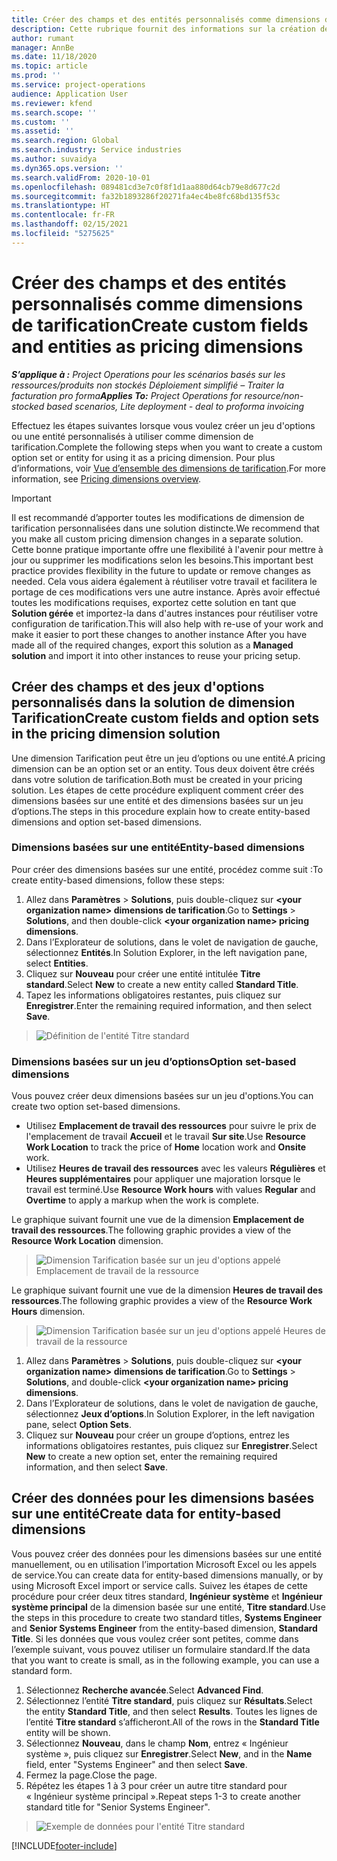 ```yaml
---
title: Créer des champs et des entités personnalisés comme dimensions de tarification
description: Cette rubrique fournit des informations sur la création de groupes d’options ou d’entités personnalisé(es).
author: rumant
manager: AnnBe
ms.date: 11/18/2020
ms.topic: article
ms.prod: ''
ms.service: project-operations
audience: Application User
ms.reviewer: kfend
ms.search.scope: ''
ms.custom: ''
ms.assetid: ''
ms.search.region: Global
ms.search.industry: Service industries
ms.author: suvaidya
ms.dyn365.ops.version: ''
ms.search.validFrom: 2020-10-01
ms.openlocfilehash: 089481cd3e7c0f8f1d1aa880d64cb79e8d677c2d
ms.sourcegitcommit: fa32b1893286f20271fa4ec4be8fc68bd135f53c
ms.translationtype: HT
ms.contentlocale: fr-FR
ms.lasthandoff: 02/15/2021
ms.locfileid: "5275625"
---
```

# <a name="create-custom-fields-and-entities-as-pricing-dimensions"></a><span data-ttu-id="e5edb-103">Créer des champs et des entités personnalisés comme dimensions de tarification</span><span class="sxs-lookup"><span data-stu-id="e5edb-103">Create custom fields and entities as pricing dimensions</span></span>

<span data-ttu-id="e5edb-104">_**S’applique à :** Project Operations pour les scénarios basés sur les ressources/produits non stockés Déploiement simplifié – Traiter la facturation pro forma_</span><span class="sxs-lookup"><span data-stu-id="e5edb-104">_**Applies To:** Project Operations for resource/non-stocked based scenarios, Lite deployment - deal to proforma invoicing_</span></span>

<span data-ttu-id="e5edb-105">Effectuez les étapes suivantes lorsque vous voulez créer un jeu d'options ou une entité personnalisés à utiliser comme dimension de tarification.</span><span class="sxs-lookup"><span data-stu-id="e5edb-105">Complete the following steps when you want to create a custom option set or entity for using it as a pricing dimension.</span></span> <span data-ttu-id="e5edb-106">Pour plus d’informations, voir [Vue d’ensemble des dimensions de tarification](pricing-dimensions-overview.md).</span><span class="sxs-lookup"><span data-stu-id="e5edb-106">For more information, see [Pricing dimensions overview](pricing-dimensions-overview.md).</span></span>  

> [!IMPORTANT]
> <span data-ttu-id="e5edb-107">Il est recommandé d’apporter toutes les modifications de dimension de tarification personnalisées dans une solution distincte.</span><span class="sxs-lookup"><span data-stu-id="e5edb-107">We recommend that you make all custom pricing dimension changes in a separate solution.</span></span> <span data-ttu-id="e5edb-108">Cette bonne pratique importante offre une flexibilité à l'avenir pour mettre à jour ou supprimer les modifications selon les besoins.</span><span class="sxs-lookup"><span data-stu-id="e5edb-108">This important best practice provides flexibility in the future to update or remove changes as needed.</span></span> <span data-ttu-id="e5edb-109">Cela vous aidera également à réutiliser votre travail et facilitera le portage de ces modifications vers une autre instance. Après avoir effectué toutes les modifications requises, exportez cette solution en tant que **Solution gérée** et importez-la dans d'autres instances pour réutiliser votre configuration de tarification.</span><span class="sxs-lookup"><span data-stu-id="e5edb-109">This will also help with re-use of your work and make it easier to port these changes to another instance After you have made all of the required changes, export this solution as a **Managed solution** and import it into other instances to reuse your pricing setup.</span></span>

  
## <a name="create-custom-fields-and-option-sets-in-the-pricing-dimension-solution"></a><span data-ttu-id="e5edb-110">Créer des champs et des jeux d'options personnalisés dans la solution de dimension Tarification</span><span class="sxs-lookup"><span data-stu-id="e5edb-110">Create custom fields and option sets in the pricing dimension solution</span></span>

<span data-ttu-id="e5edb-111">Une dimension Tarification peut être un jeu d’options ou une entité.</span><span class="sxs-lookup"><span data-stu-id="e5edb-111">A pricing dimension can be an option set or an entity.</span></span> <span data-ttu-id="e5edb-112">Tous deux doivent être créés dans votre solution de tarification.</span><span class="sxs-lookup"><span data-stu-id="e5edb-112">Both must be created in your pricing solution.</span></span> <span data-ttu-id="e5edb-113">Les étapes de cette procédure expliquent comment créer des dimensions basées sur une entité et des dimensions basées sur un jeu d’options.</span><span class="sxs-lookup"><span data-stu-id="e5edb-113">The steps in this procedure explain how to create entity-based dimensions and option set-based dimensions.</span></span>

### <a name="entity-based-dimensions"></a><span data-ttu-id="e5edb-114">Dimensions basées sur une entité</span><span class="sxs-lookup"><span data-stu-id="e5edb-114">Entity-based dimensions</span></span>
<span data-ttu-id="e5edb-115">Pour créer des dimensions basées sur une entité, procédez comme suit :</span><span class="sxs-lookup"><span data-stu-id="e5edb-115">To create entity-based dimensions, follow these steps:</span></span>

1. <span data-ttu-id="e5edb-116">Allez dans **Paramètres** > **Solutions**, puis double-cliquez sur **\<your organization name> dimensions de tarification**.</span><span class="sxs-lookup"><span data-stu-id="e5edb-116">Go to **Settings** > **Solutions**, and then double-click **\<your organization name> pricing dimensions**.</span></span>
2. <span data-ttu-id="e5edb-117">Dans l’Explorateur de solutions, dans le volet de navigation de gauche, sélectionnez **Entités**.</span><span class="sxs-lookup"><span data-stu-id="e5edb-117">In Solution Explorer, in the left navigation pane, select **Entities**.</span></span>
3. <span data-ttu-id="e5edb-118">Cliquez sur **Nouveau** pour créer une entité intitulée **Titre standard**.</span><span class="sxs-lookup"><span data-stu-id="e5edb-118">Select **New** to create a new entity called **Standard Title**.</span></span> 
4. <span data-ttu-id="e5edb-119">Tapez les informations obligatoires restantes, puis cliquez sur **Enregistrer**.</span><span class="sxs-lookup"><span data-stu-id="e5edb-119">Enter the remaining required information, and then select **Save**.</span></span>

> ![Définition de l'entité Titre standard](media/Standard-Title-entity-definition.png)

### <a name="option-set-based-dimensions"></a><span data-ttu-id="e5edb-121">Dimensions basées sur un jeu d’options</span><span class="sxs-lookup"><span data-stu-id="e5edb-121">Option set-based dimensions</span></span> 
<span data-ttu-id="e5edb-122">Vous pouvez créer deux dimensions basées sur un jeu d'options.</span><span class="sxs-lookup"><span data-stu-id="e5edb-122">You can create two option set-based dimensions.</span></span> 

- <span data-ttu-id="e5edb-123">Utilisez **Emplacement de travail des ressources** pour suivre le prix de l'emplacement de travail **Accueil** et le travail **Sur site**.</span><span class="sxs-lookup"><span data-stu-id="e5edb-123">Use **Resource Work Location** to track the price of **Home** location work and **Onsite** work.</span></span> 
- <span data-ttu-id="e5edb-124">Utilisez **Heures de travail des ressources** avec les valeurs **Régulières** et **Heures supplémentaires** pour appliquer une majoration lorsque le travail est terminé.</span><span class="sxs-lookup"><span data-stu-id="e5edb-124">Use **Resource Work hours** with values **Regular** and **Overtime** to apply a markup when the work is complete.</span></span>

<span data-ttu-id="e5edb-125">Le graphique suivant fournit une vue de la dimension **Emplacement de travail des ressources**.</span><span class="sxs-lookup"><span data-stu-id="e5edb-125">The following graphic provides a view of the **Resource Work Location** dimension.</span></span> 

> ![Dimension Tarification basée sur un jeu d'options appelé Emplacement de travail de la ressource](media/Option-set-PD-called-Resource-Work-Location.png)

<span data-ttu-id="e5edb-127">Le graphique suivant fournit une vue de la dimension **Heures de travail des ressources**.</span><span class="sxs-lookup"><span data-stu-id="e5edb-127">The following graphic provides a view of the **Resource Work Hours** dimension.</span></span> 

> ![Dimension Tarification basée sur un jeu d'options appelé Heures de travail de la ressource](media/Option-set-PD-called-Resource-Work-Hours.png)

1. <span data-ttu-id="e5edb-129">Allez dans **Paramètres** > **Solutions**, puis double-cliquez sur **\<your organization name> dimensions de tarification**.</span><span class="sxs-lookup"><span data-stu-id="e5edb-129">Go to **Settings** > **Solutions**, and double-click  **\<your organization name> pricing dimensions**.</span></span> 
2. <span data-ttu-id="e5edb-130">Dans l’Explorateur de solutions, dans le volet de navigation de gauche, sélectionnez **Jeux d’options**.</span><span class="sxs-lookup"><span data-stu-id="e5edb-130">In Solution Explorer, in the left navigation pane, select  **Option Sets**.</span></span> 
3. <span data-ttu-id="e5edb-131">Cliquez sur **Nouveau** pour créer un groupe d’options, entrez les informations obligatoires restantes, puis cliquez sur **Enregistrer**.</span><span class="sxs-lookup"><span data-stu-id="e5edb-131">Select **New** to create a new option set, enter the remaining required information, and then select **Save**.</span></span>

## <a name="create-data-for-entity-based-dimensions"></a><span data-ttu-id="e5edb-132">Créer des données pour les dimensions basées sur une entité</span><span class="sxs-lookup"><span data-stu-id="e5edb-132">Create data for entity-based dimensions</span></span>

<span data-ttu-id="e5edb-133">Vous pouvez créer des données pour les dimensions basées sur une entité manuellement, ou en utilisation l’importation Microsoft Excel ou les appels de service.</span><span class="sxs-lookup"><span data-stu-id="e5edb-133">You can create data for entity-based dimensions manually, or by using Microsoft Excel import or service calls.</span></span> <span data-ttu-id="e5edb-134">Suivez les étapes de cette procédure pour créer deux titres standard, **Ingénieur système** et **Ingénieur système principal** de la dimension basée sur une entité, **Titre standard**.</span><span class="sxs-lookup"><span data-stu-id="e5edb-134">Use the steps in this procedure to create two standard titles, **Systems Engineer** and **Senior Systems Engineer** from the entity-based dimension, **Standard Title**.</span></span> <span data-ttu-id="e5edb-135">Si les données que vous voulez créer sont petites, comme dans l’exemple suivant, vous pouvez utiliser un formulaire standard.</span><span class="sxs-lookup"><span data-stu-id="e5edb-135">If the data that you want to create is small, as in the following example, you can use a standard form.</span></span>

1. <span data-ttu-id="e5edb-136">Sélectionnez **Recherche avancée**.</span><span class="sxs-lookup"><span data-stu-id="e5edb-136">Select **Advanced Find**.</span></span>
2. <span data-ttu-id="e5edb-137">Sélectionnez l’entité **Titre standard**, puis cliquez sur **Résultats**.</span><span class="sxs-lookup"><span data-stu-id="e5edb-137">Select the entity **Standard Title**, and then select **Results**.</span></span> <span data-ttu-id="e5edb-138">Toutes les lignes de l’entité **Titre standard** s’afficheront.</span><span class="sxs-lookup"><span data-stu-id="e5edb-138">All of the rows in the **Standard Title** entity will be shown.</span></span>
3. <span data-ttu-id="e5edb-139">Sélectionnez **Nouveau**, dans le champ **Nom**, entrez « Ingénieur système », puis cliquez sur **Enregistrer**.</span><span class="sxs-lookup"><span data-stu-id="e5edb-139">Select **New**, and in the **Name** field, enter "Systems Engineer" and then select **Save**.</span></span>
4. <span data-ttu-id="e5edb-140">Fermez la page.</span><span class="sxs-lookup"><span data-stu-id="e5edb-140">Close the page.</span></span> 
5. <span data-ttu-id="e5edb-141">Répétez les étapes 1 à 3 pour créer un autre titre standard pour « Ingénieur système principal ».</span><span class="sxs-lookup"><span data-stu-id="e5edb-141">Repeat steps 1-3 to create another standard title for "Senior Systems Engineer".</span></span>

> ![Exemple de données pour l'entité Titre standard](media/ST-data.png)


[!INCLUDE[footer-include](../includes/footer-banner.md)]